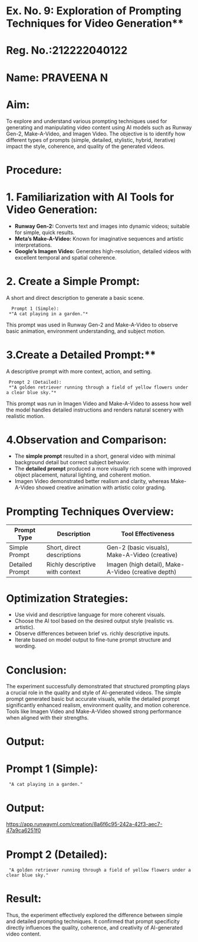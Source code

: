# Ex. No. 9: Exploration of Prompting Techniques for Video Generation**

# Reg. No.:212222040122
# Name: PRAVEENA N



# Aim:

To explore and understand various prompting techniques used for generating and manipulating video content using AI models such as Runway Gen-2, Make-A-Video, and Imagen Video. The objective is to identify how different types of prompts (simple, detailed, stylistic, hybrid, iterative) impact the style, coherence, and quality of the generated videos.



# Procedure:

# 1. Familiarization with AI Tools for Video Generation:

   * **Runway Gen-2:** Converts text and images into dynamic videos; suitable for simple, quick results.
   * **Meta’s Make-A-Video:** Known for imaginative sequences and artistic interpretations.
   * **Google’s Imagen Video:** Generates high-resolution, detailed videos with excellent temporal and spatial coherence.

# 2. Create a Simple Prompt:

   A short and direct description to generate a basic scene.

      Prompt 1 (Simple):
     *"A cat playing in a garden."*

   This prompt was used in Runway Gen-2 and Make-A-Video to observe basic animation, environment understanding, and subject motion.

# 3.Create a Detailed Prompt:**

   A descriptive prompt with more context, action, and setting.

     Prompt 2 (Detailed):
     *"A golden retriever running through a field of yellow flowers under a clear blue sky."*

   This prompt was run in Imagen Video and Make-A-Video to assess how well the model handles detailed instructions and renders natural scenery with realistic motion.

# 4.Observation and Comparison:

   * The **simple prompt** resulted in a short, general video with minimal background detail but correct subject behavior.
   * The **detailed prompt** produced a more visually rich scene with improved object placement, natural lighting, and coherent motion.
   * Imagen Video demonstrated better realism and clarity, whereas Make-A-Video showed creative animation with artistic color grading.



# Prompting Techniques Overview:

| Prompt Type     | Description                     | Tool Effectiveness                                  |
| --------------- | ------------------------------- | --------------------------------------------------- |
| Simple Prompt   | Short, direct descriptions      | Gen-2 (basic visuals), Make-A-Video (creative)      |
| Detailed Prompt | Richly descriptive with context | Imagen (high detail), Make-A-Video (creative depth) |



# Optimization Strategies:

* Use vivid and descriptive language for more coherent visuals.
* Choose the AI tool based on the desired output style (realistic vs. artistic).
* Observe differences between brief vs. richly descriptive inputs.
* Iterate based on model output to fine-tune prompt structure and wording.



# Conclusion:

The experiment successfully demonstrated that structured prompting plays a crucial role in the quality and style of AI-generated videos. The simple prompt generated basic but accurate visuals, while the detailed prompt significantly enhanced realism, environment quality, and motion coherence. Tools like Imagen Video and Make-A-Video showed strong performance when aligned with their strengths.



# Output:

# Prompt 1 (Simple):
     "A cat playing in a garden."
# Output:
 https://app.runwayml.com/creation/8a6f6c95-242a-42f3-aec7-47a9ca6251f0

# Prompt 2 (Detailed):
     "A golden retriever running through a field of yellow flowers under a clear blue sky."




# Result:

Thus, the experiment effectively explored the difference between simple and detailed prompting techniques. It confirmed that prompt specificity directly influences the quality, coherence, and creativity of AI-generated video content.
